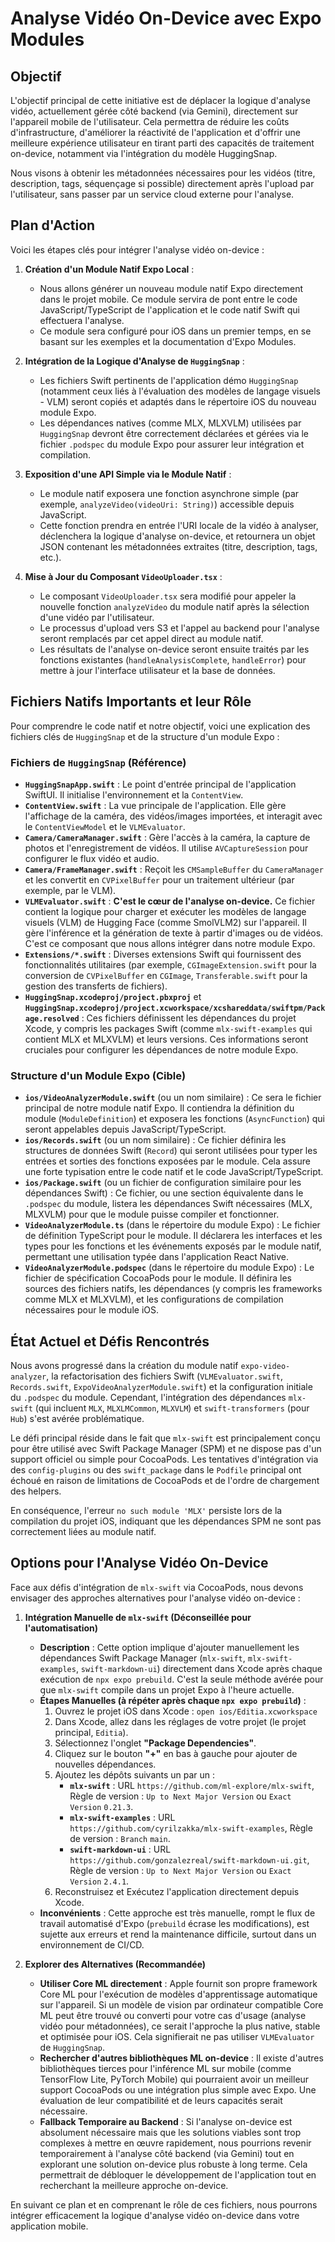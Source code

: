 # Analyse Vidéo On-Device avec Expo Modules

## Objectif

L'objectif principal de cette initiative est de déplacer la logique d'analyse vidéo, actuellement gérée côté backend (via Gemini), directement sur l'appareil mobile de l'utilisateur. Cela permettra de réduire les coûts d'infrastructure, d'améliorer la réactivité de l'application et d'offrir une meilleure expérience utilisateur en tirant parti des capacités de traitement on-device, notamment via l'intégration du modèle HuggingSnap.

Nous visons à obtenir les métadonnées nécessaires pour les vidéos (titre, description, tags, séquençage si possible) directement après l'upload par l'utilisateur, sans passer par un service cloud externe pour l'analyse.

## Plan d'Action

Voici les étapes clés pour intégrer l'analyse vidéo on-device :

1.  **Création d'un Module Natif Expo Local** :
    *   Nous allons générer un nouveau module natif Expo directement dans le projet mobile. Ce module servira de pont entre le code JavaScript/TypeScript de l'application et le code natif Swift qui effectuera l'analyse.
    *   Ce module sera configuré pour iOS dans un premier temps, en se basant sur les exemples et la documentation d'Expo Modules.

2.  **Intégration de la Logique d'Analyse de `HuggingSnap`** :
    *   Les fichiers Swift pertinents de l'application démo `HuggingSnap` (notamment ceux liés à l'évaluation des modèles de langage visuels - VLM) seront copiés et adaptés dans le répertoire iOS du nouveau module Expo.
    *   Les dépendances natives (comme MLX, MLXVLM) utilisées par `HuggingSnap` devront être correctement déclarées et gérées via le fichier `.podspec` du module Expo pour assurer leur intégration et compilation.

3.  **Exposition d'une API Simple via le Module Natif** :
    *   Le module natif exposera une fonction asynchrone simple (par exemple, `analyzeVideo(videoUri: String)`) accessible depuis JavaScript.
    *   Cette fonction prendra en entrée l'URI locale de la vidéo à analyser, déclenchera la logique d'analyse on-device, et retournera un objet JSON contenant les métadonnées extraites (titre, description, tags, etc.).

4.  **Mise à Jour du Composant `VideoUploader.tsx`** :
    *   Le composant `VideoUploader.tsx` sera modifié pour appeler la nouvelle fonction `analyzeVideo` du module natif après la sélection d'une vidéo par l'utilisateur.
    *   Le processus d'upload vers S3 et l'appel au backend pour l'analyse seront remplacés par cet appel direct au module natif.
    *   Les résultats de l'analyse on-device seront ensuite traités par les fonctions existantes (`handleAnalysisComplete`, `handleError`) pour mettre à jour l'interface utilisateur et la base de données.

## Fichiers Natifs Importants et leur Rôle

Pour comprendre le code natif et notre objectif, voici une explication des fichiers clés de `HuggingSnap` et de la structure d'un module Expo :

### Fichiers de `HuggingSnap` (Référence)

*   **`HuggingSnapApp.swift`** : Le point d'entrée principal de l'application SwiftUI. Il initialise l'environnement et la `ContentView`.
*   **`ContentView.swift`** : La vue principale de l'application. Elle gère l'affichage de la caméra, des vidéos/images importées, et interagit avec le `ContentViewModel` et le `VLMEvaluator`.
*   **`Camera/CameraManager.swift`** : Gère l'accès à la caméra, la capture de photos et l'enregistrement de vidéos. Il utilise `AVCaptureSession` pour configurer le flux vidéo et audio.
*   **`Camera/FrameManager.swift`** : Reçoit les `CMSampleBuffer` du `CameraManager` et les convertit en `CVPixelBuffer` pour un traitement ultérieur (par exemple, par le VLM).
*   **`VLMEvaluator.swift`** : **C'est le cœur de l'analyse on-device.** Ce fichier contient la logique pour charger et exécuter les modèles de langage visuels (VLM) de Hugging Face (comme SmolVLM2) sur l'appareil. Il gère l'inférence et la génération de texte à partir d'images ou de vidéos. C'est ce composant que nous allons intégrer dans notre module Expo.
*   **`Extensions/*.swift`** : Diverses extensions Swift qui fournissent des fonctionnalités utilitaires (par exemple, `CGImageExtension.swift` pour la conversion de `CVPixelBuffer` en `CGImage`, `Transferable.swift` pour la gestion des transferts de fichiers).
*   **`HuggingSnap.xcodeproj/project.pbxproj`** et **`HuggingSnap.xcodeproj/project.xcworkspace/xcshareddata/swiftpm/Package.resolved`** : Ces fichiers définissent les dépendances du projet Xcode, y compris les packages Swift (comme `mlx-swift-examples` qui contient MLX et MLXVLM) et leurs versions. Ces informations seront cruciales pour configurer les dépendances de notre module Expo.

### Structure d'un Module Expo (Cible)

*   **`ios/VideoAnalyzerModule.swift`** (ou un nom similaire) : Ce sera le fichier principal de notre module natif Expo. Il contiendra la définition du module (`ModuleDefinition`) et exposera les fonctions (`AsyncFunction`) qui seront appelables depuis JavaScript/TypeScript.
*   **`ios/Records.swift`** (ou un nom similaire) : Ce fichier définira les structures de données Swift (`Record`) qui seront utilisées pour typer les entrées et sorties des fonctions exposées par le module. Cela assure une forte typisation entre le code natif et le code JavaScript/TypeScript.
*   **`ios/Package.swift`** (ou un fichier de configuration similaire pour les dépendances Swift) : Ce fichier, ou une section équivalente dans le `.podspec` du module, listera les dépendances Swift nécessaires (MLX, MLXVLM) pour que le module puisse compiler et fonctionner.
*   **`VideoAnalyzerModule.ts`** (dans le répertoire du module Expo) : Le fichier de définition TypeScript pour le module. Il déclarera les interfaces et les types pour les fonctions et les événements exposés par le module natif, permettant une utilisation typée dans l'application React Native.
*   **`VideoAnalyzerModule.podspec`** (dans le répertoire du module Expo) : Le fichier de spécification CocoaPods pour le module. Il définira les sources des fichiers natifs, les dépendances (y compris les frameworks comme MLX et MLXVLM), et les configurations de compilation nécessaires pour le module iOS.

## État Actuel et Défis Rencontrés

Nous avons progressé dans la création du module natif `expo-video-analyzer`, la refactorisation des fichiers Swift (`VLMEvaluator.swift`, `Records.swift`, `ExpoVideoAnalyzerModule.swift`) et la configuration initiale du `.podspec` du module. Cependant, l'intégration des dépendances `mlx-swift` (qui incluent `MLX`, `MLXLMCommon`, `MLXVLM`) et `swift-transformers` (pour `Hub`) s'est avérée problématique.

Le défi principal réside dans le fait que `mlx-swift` est principalement conçu pour être utilisé avec Swift Package Manager (SPM) et ne dispose pas d'un support officiel ou simple pour CocoaPods. Les tentatives d'intégration via des `config-plugins` ou des `swift_package` dans le `Podfile` principal ont échoué en raison de limitations de CocoaPods et de l'ordre de chargement des helpers.

En conséquence, l'erreur `no such module 'MLX'` persiste lors de la compilation du projet iOS, indiquant que les dépendances SPM ne sont pas correctement liées au module natif.

## Options pour l'Analyse Vidéo On-Device

Face aux défis d'intégration de `mlx-swift` via CocoaPods, nous devons envisager des approches alternatives pour l'analyse vidéo on-device :

1.  **Intégration Manuelle de `mlx-swift` (Déconseillée pour l'automatisation)**
    *   **Description** : Cette option implique d'ajouter manuellement les dépendances Swift Package Manager (`mlx-swift`, `mlx-swift-examples`, `swift-markdown-ui`) directement dans Xcode après chaque exécution de `npx expo prebuild`. C'est la seule méthode avérée pour que `mlx-swift` compile dans un projet Expo à l'heure actuelle.
    *   **Étapes Manuelles (à répéter après chaque `npx expo prebuild`)** :
        1.  Ouvrez le projet iOS dans Xcode : `open ios/Editia.xcworkspace`
        2.  Dans Xcode, allez dans les réglages de votre projet (le projet principal, `Editia`).
        3.  Sélectionnez l'onglet **"Package Dependencies"**.
        4.  Cliquez sur le bouton **"+"** en bas à gauche pour ajouter de nouvelles dépendances.
        5.  Ajoutez les dépôts suivants un par un :
            *   **`mlx-swift`** : URL `https://github.com/ml-explore/mlx-swift`, Règle de version : `Up to Next Major Version` ou `Exact Version` `0.21.3`.
            *   **`mlx-swift-examples`** : URL `https://github.com/cyrilzakka/mlx-swift-examples`, Règle de version : `Branch` `main`.
            *   **`swift-markdown-ui`** : URL `https://github.com/gonzalezreal/swift-markdown-ui.git`, Règle de version : `Up to Next Major Version` ou `Exact Version` `2.4.1`.
        6.  Reconstruisez et Exécutez l'application directement depuis Xcode.
    *   **Inconvénients** : Cette approche est très manuelle, rompt le flux de travail automatisé d'Expo (`prebuild` écrase les modifications), est sujette aux erreurs et rend la maintenance difficile, surtout dans un environnement de CI/CD.

2.  **Explorer des Alternatives (Recommandée)**
    *   **Utiliser Core ML directement** : Apple fournit son propre framework Core ML pour l'exécution de modèles d'apprentissage automatique sur l'appareil. Si un modèle de vision par ordinateur compatible Core ML peut être trouvé ou converti pour votre cas d'usage (analyse vidéo pour métadonnées), ce serait l'approche la plus native, stable et optimisée pour iOS. Cela signifierait ne pas utiliser `VLMEvaluator` de `HuggingSnap`.
    *   **Rechercher d'autres bibliothèques ML on-device** : Il existe d'autres bibliothèques tierces pour l'inférence ML sur mobile (comme TensorFlow Lite, PyTorch Mobile) qui pourraient avoir un meilleur support CocoaPods ou une intégration plus simple avec Expo. Une évaluation de leur compatibilité et de leurs capacités serait nécessaire.
    *   **Fallback Temporaire au Backend** : Si l'analyse on-device est absolument nécessaire mais que les solutions viables sont trop complexes à mettre en œuvre rapidement, nous pourrions revenir temporairement à l'analyse côté backend (via Gemini) tout en explorant une solution on-device plus robuste à long terme. Cela permettrait de débloquer le développement de l'application tout en recherchant la meilleure approche on-device.

En suivant ce plan et en comprenant le rôle de ces fichiers, nous pourrons intégrer efficacement la logique d'analyse vidéo on-device dans votre application mobile.